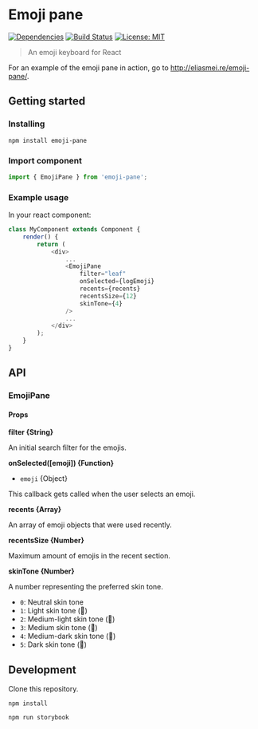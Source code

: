 # Emoji pane

[![Dependencies](https://david-dm.org/eliasmeire/emoji-pane.svg)](https://david-dm.org/eliasmeire/emoji-pane.svg)
[![Build Status](https://travis-ci.org/eliasmeire/emoji-pane.svg?branch=master)](https://travis-ci.org/eliasmeire/emoji-pane)
[![License: MIT](https://img.shields.io/badge/License-MIT-blue.svg)](https://opensource.org/licenses/MIT)
> An emoji keyboard for React

For an example of the emoji pane in action, go to http://eliasmei.re/emoji-pane/.

## Getting started

### Installing

`npm install emoji-pane`

### Import component

```js
import { EmojiPane } from 'emoji-pane';
```

### Example usage

In your react component:

```js
class MyComponent extends Component {
    render() {
        return (
            <div>
                ...
                <EmojiPane
                    filter="leaf"
                    onSelected={logEmoji}
                    recents={recents}
                    recentsSize={12}
                    skinTone={4}
                />
                ...
            </div>
        );
    }
}
```

## API

### EmojiPane

#### Props

**filter {String}**

An initial search filter for the emojis.

**onSelected([emoji]) {Function}**

- `emoji` {Object}

This callback gets called when the user selects an emoji.

**recents {Array}**

An array of emoji objects that were used recently.

**recentsSize {Number}**

Maximum amount of emojis in the recent section.

**skinTone {Number}**

A number representing the preferred skin tone.

- `0`: Neutral skin tone
- `1`: Light skin tone (🏻)
- `2`: Medium-light skin tone (🏼)
- `3`: Medium skin tone (🏽)
- `4`: Medium-dark skin tone (🏾)
- `5`: Dark skin tone (🏿)


## Development

Clone this repository.

`npm install`

`npm run storybook`
